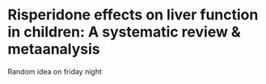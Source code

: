 # Risperidone effects on liver function in children: A systematic review &amp; metaanalysis
Random idea on friday night
